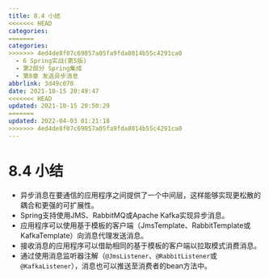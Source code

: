 ```yaml
---
title: 8.4 小结
<<<<<<< HEAD
categories:
=======
categories: 
>>>>>>> 4ed4de8f07c69857a05fa9fda8014b55c4291ca0
  - 6 Spring实战(第5版)
  - 第2部分 Spring集成
  - 第8章 发送异步消息
abbrlink: 3d49c070
date: 2021-10-15 20:49:47
<<<<<<< HEAD
updated: 2021-10-15 20:50:29
=======
updated: 2022-04-03 01:21:18
>>>>>>> 4ed4de8f07c69857a05fa9fda8014b55c4291ca0
---
```

# 8.4 小结
- 异步消息在要通信的应用程序之间提供了一个中间层，这样能够实现更松散的耦合和更强的可扩展性。
- Spring支持使用JMS、RabbitMQ或Apache Kafka实现异步消息。
- 应用程序可以使用基于模板的客户端（JmsTemplate、RabbitTemplate或KafkaTemplate）向消息代理发送消息。
- 接收消息的应用程序可以借助相同的基于模板的客户端以拉取模式消费消息。
- 通过使用消息监听器注解（`@JmsListener`、`@RabbitListener`或`@KafkaListener`），消息也可以推送至消费者的bean方法中。
